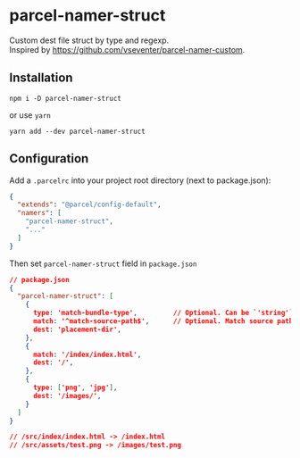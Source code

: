 # parcel-namer-struct

Custom dest file struct by type and regexp.  
Inspired by <https://github.com/vseventer/parcel-namer-custom>.

## Installation

```shell
npm i -D parcel-namer-struct
```

or use `yarn`

```shell
yarn add --dev parcel-namer-struct
```


## Configuration

Add a `.parcelrc` into your project root directory (next to package.json):

```json
{
  "extends": "@parcel/config-default",
  "namers": [
    "parcel-namer-struct",
    "..."
  ]
}
```

Then set `parcel-namer-struct` field in `package.json`
```json
// package.json
{
  "parcel-namer-struct": [
    {
      type: 'match-bundle-type',         // Optional. Can be `'string'` or `['type', 'type2']`
      match: '^match-source-path$',      // Optional. Match source path (not dist path).
      dest: 'placement-dir',
    },
    {
      match: '/index/index.html',
      dest: '/',
    },
    {
      type: ['png', 'jpg'],
      dest: '/images/',
    }
  ]
}

// /src/index/index.html -> /index.html
// /src/assets/test.png -> /images/test.png
```
